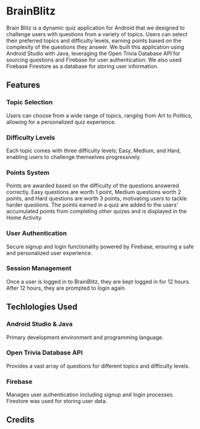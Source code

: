 # BrainBlitz

Brain Blitz is a dynamic quiz application for Android that we designed to challenge users with questions from a variety of topics. Users can select their preferred topics and difficulty levels, earning points based on the complexity of the questions they answer. We built this application using Android Studio with Java, leveraging the Open Trivia Database API for sourcing questions and Firebase for user authentication. We also used Firebase Firestore as a database for storing user information.

## Features

### Topic Selection

Users can choose from a wide range of topics, ranging from Art to Politics, allowing for a personalized quiz experience.

### Difficulty Levels

Each topic comes with three difficulty levels; Easy, Medium, and Hard, enabling users to challenge themselves progressively.

### Points System

Points are awarded based on the difficulty of the questions answered correctly. Easy questions are worth 1 point, Medium questions worth 2 points, and Hard questions are worth 3 points, motivating users to tackle harder questions. The points earned in a quiz are added to the users' accumulated points from completing other quizes and is displayed in the Home Activity.

### User Authentication

Secure signup and login functionality powered by Firebase, ensuring a safe and personalized user experience.

### Session Management

Once a user is logged in to BrainBlitz, they are kept logged in for 12 hours. After 12 hours, they are prompted to login again.

## Techlologies Used

### Android Studio & Java

Primary development environment and programming language.

### Open Trivia Database API

Provides a vast array of questions for different topics and difficulty levels.

### Firebase

Manages user authentication including signup and login processes. Firestore was used for storing user data.

## Credits

